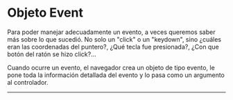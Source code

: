# Objeto Event

Para poder manejar adecuadamente un evento, a veces queremos saber más
sobre lo que sucedió. No solo un "click" o un "keydown", sino ¿cuáles eran las
coordenadas del puntero?, ¿Qué tecla fue presionada?, ¿Con que botón del
ratón se hizo click?...

Cuando ocurre un evento, el navegador crea un objeto de tipo evento, le pone
toda la información detallada del evento y lo pasa como un argumento al
controlador.

---
